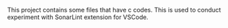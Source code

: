 This project contains some files that have c codes. This is used to conduct experiment with SonarLint extension for VSCode.